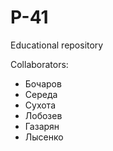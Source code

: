 # P-41
Educational repository

Collaborators:
- Бочаров
- Середа
- Сухота
- Лобозев
- Газарян
- Лысенко
